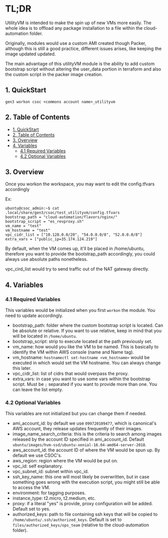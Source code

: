 # TL;DR

UtilityVM is intended to make the spin up of new VMs more easily. The whole idea is to offload any package installation to a file within the cloud-automation folder.

Originally, modules would use a custom AMI created though Packer, although this is still a good practice, different issues arises, like keeping the image updated updated. 

The main advantage of this utilityVM module is the ability to add custom bootstrap script without altering the user_data portion in terraform and also the custom script in the packer image creation.


## 1. QuickStart

```
gen3 workon csoc <commons account name>_utilityvm
```

## 2. Table of Contents 

- [1. QuickStart](#1-quickstart)
- [2. Table of Contents](#2-table-of-contents)
- [3. Overview](#3-overview)
- [4. Variables](#4-variables)
  - [4.1 Required Variables](#41-required-variables)
  - [4.2 Optional Variables](#42-optional-variables)

## 3. Overview

Once you workon the workspace, you may want to edit the config.tfvars accordingly 

Ex: 

```
ubuntu@csoc_admin:~$ cat .local/share/gen3/csoc/test_utilityvm/config.tfvars 
bootstrap_path = "cloud-automation/flavors/nginx/"
bootstrap_script = "es_revproxy.sh"
vm_name = "test"
vm_hostname = "test"
vpc_cidr_list = ["10.128.0.0/20", "54.0.0.0/8", "52.0.0.0/8"]
extra_vars = ["public_ip=35.174.124.219"]
```

By default, when the VM comes up, it'll be placed in /home/ubuntu, therefore you want to provide the bootstrap_path accordingly, you could always use absolute paths nonetheless. 

vpc_cird_list would try to send traffic out of the NAT gateway directly.


## 4. Variables 


### 4.1 Required Variables

This variables would be initialized when you first `workon` the module. You need to update accordingly. 

* bootstrap_path: folder where the custom bootstrap script is located. Can be absolute or relative. If you want to use relative, keep in mind that you will be located in `/home/ubuntu`.
* bootstrap_script: strip to execute located at the path previously set.
* vm_name: how would you like the VM to be named. This is basically to identify the VM within AWS console (name and Name tag).
* vm_hostname: `hostnamectl set-hostname <vm_hostname>` would be executed in which would set the VM hostname. You can always change this later.
* vpc_cidr_list: list of cidrs that would overpass the proxy.
* extra_vars: in case you want to use some vars within the bootstrap script. Must be `;` separated if you want to provide more than one. You can leave the list empty.


### 4.2 Optional Variables 

This variables are not initialized but you can change them if needed.

* ami_account_id: by default we use `099720109477`, which is canonical's AWS account, they release updates frequently of their images.
* image_name_search_criteria: this is the criteria to search among images released by the account ID specified in ami_account_id. Default `ubuntu/images/hvm-ssd/ubuntu-xenial-16.04-amd64-server-2018`.
* aws_account_id: the account ID of where the VM would be spun up. By default we use CSOC's.
* aws_region: region where the VM would be put on.
* vpc_id: self explanatory.
* vpc_subnet_id: subnet within vpc_id.
* ssh_key_name: this one will most likely be overwritten, but in case something goes wrong with the execution script, you might still be able to access the VM.
* environment: for tagging purposes.
* instance_type: t2.micro, t2.medium, etc.
* proxy: if a literal "yes" is provide, proxy configuration will be added. Default set to yes.
* authorized_keys: path to file containing ssh keys that will be copied to `/home/ubuntu/.ssh/authorized_keys`. Default is set to `files/authorized_keys/ops_team` (relative to the cloud-automation folder).

